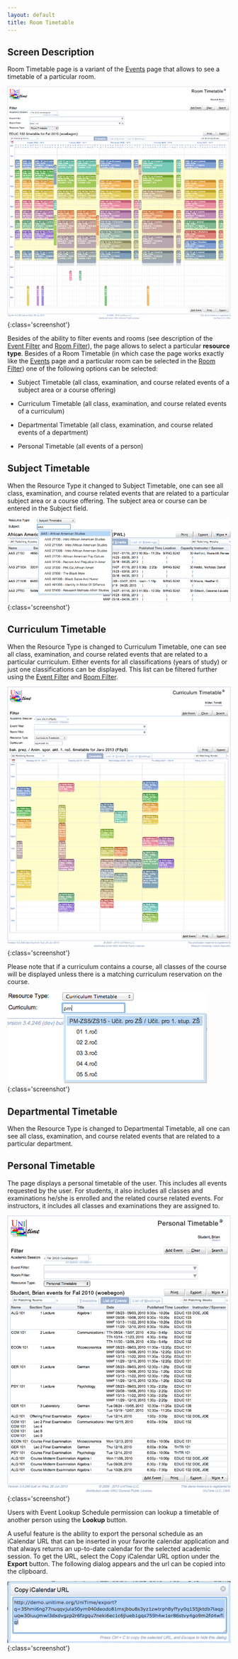 ```yaml
---
layout: default
title: Room Timetable
---
```



## Screen Description

Room Timetable page is a variant of the [Events](events) page that allows to see a timetable of a particular room.

![Room Timetable](images/room-timetable-1.png){:class='screenshot'}

Besides of the ability to filter events and rooms (see description of the [Event Filter](events-event-filter) and [Room Filter](events-room-filter)), the page allows to select a particular **resource type**. Besides of a Room Timetable (in which case the page works exactly like the [Events](events) page and a particular room can be selected in the [Room Filter](events-room-filter)) one of the following options can be selected:

* Subject Timetable (all class, examination, and course related events of a subject area or a course offering)

* Curriculum Timetable (all class, examination, and course related events of a curriculum)

* Departmental Timetable (all class, examination, and course related events of a department)

* Personal Timetable (all events of a person)

## Subject Timetable

When the Resource Type it changed to Subject Timetable, one can see all class, examination, and course related events that are related to a particular subject area or a course offering. The subject area or course can be entered in the Subject field.


![Room Timetable](images/room-timetable-2.png){:class='screenshot'}

## Curriculum Timetable

When the Resource Type is changed to Curriculum Timetable, one can see all class, examination, and course related events that are related to a particular curriculum. Either events for all classifications (years of study) or just one classifications can be displayed. This list can be filtered further using the [Event Filter](events-event-filter) and [Room Filter](events-room-filter).

![Room Timetable](images/room-timetable-3.png){:class='screenshot'}

Please note that if a curriculum contains a course, all classes of the course will be displayed unless there is a matching curriculum reservation on the course.

![Room Timetable](images/room-timetable-4.png){:class='screenshot'}

## Departmental Timetable

When the Resource Type is changed to Departmental Timetable, all one can see all class, examination, and course related events that are related to a particular department.

## Personal Timetable

The page displays a personal timetable of the user. This includes all events requested by the user. For students, it also includes all classes and examinations he/she is enrolled and the related course related events. For instructors, it includes all classes and examinations they are assigned to.

![Room Timetable](images/room-timetable-5.png){:class='screenshot'}

Users with Event Lookup Schedule permission can lookup a timetable of another person using the **Lookup** button.

A useful feature is the ability to export the personal schedule as an iCalendar URL that can be inserted in your favorite calendar application and that always returns an up-to-date calendar for the selected academic session. To get the URL, select the Copy iCalendar URL option under the **Export** button. The following dialog appears and the url can be copied into the clipboard.

![Room Timetable](images/room-timetable-6.png){:class='screenshot'}